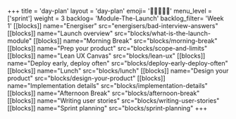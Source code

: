+++
title = 'day-plan'
layout = 'day-plan'
emoji= '🧑🏽‍🤝‍🧑🏽'
menu_level = ['sprint']
weight = 3
backlog= 'Module-The-Launch'
backlog_filter= 'Week 1'
[[blocks]]
name="Energiser"
src="energisers/bad-interview-answers"
[[blocks]]
name="Launch overview"
src="blocks/what-is-the-launch-module"
[[blocks]]
name="Morning Break"
src="blocks/morning-break"
[[blocks]]
name="Prep your product"
src="blocks/scope-and-limits"
[[blocks]]
name="Lean UX Canvas"
src="blocks/lean-ux"
[[blocks]]
name="Deploy early, deploy often"
src="blocks/deploy-early-deploy-often"
[[blocks]]
name="Lunch"
src="blocks/lunch"
[[blocks]]
name="Design your product"
src="blocks/design-your-product"
[[blocks]]
name="Implementation details"
src="blocks/implementation-details"
[[blocks]]
name="Afternoon Break"
src="blocks/afternoon-break"
[[blocks]]
name="Writing user stories"
src="blocks/writing-user-stories"
[[blocks]]
name="Sprint planning"
src="blocks/sprint-planning"
+++
